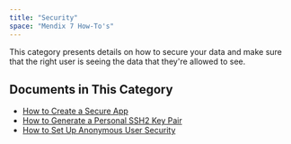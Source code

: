 ```yaml
---
title: "Security"
space: "Mendix 7 How-To's"
---
```


This category presents details on how to secure your data and make sure that the right user is seeing the data that they're allowed to see.

## Documents in This Category

* [How to Create a Secure App](create-a-secure-app)
* [How to Generate a Personal SSH2 Key Pair](generating-a-personal-ssh2-key-pair)
* [How to Set Up Anonymous User Security](set-up-anonymous-user-security)